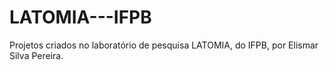 # LATOMIA---IFPB
Projetos criados no laboratório de pesquisa LATOMIA, do IFPB, por Elismar Silva Pereira.
